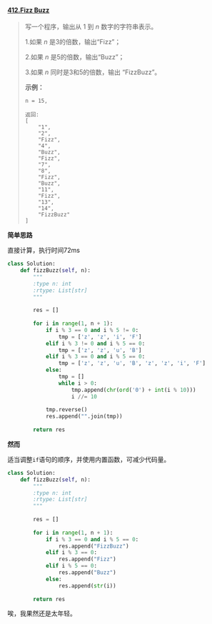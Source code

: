 #### [412.Fizz Buzz](https://leetcode-cn.com/problems/fizz-buzz/)

> 写一个程序，输出从 1 到 *n* 数字的字符串表示。
>
> 1.如果 *n* 是3的倍数，输出“Fizz”；
>
> 2.如果 *n* 是5的倍数，输出“Buzz”；
>
> 3.如果 *n* 同时是3和5的倍数，输出 “FizzBuzz”。
>
> **示例：**
>
> ```
> n = 15,
> 
> 返回:
> [
>     "1",
>     "2",
>     "Fizz",
>     "4",
>     "Buzz",
>     "Fizz",
>     "7",
>     "8",
>     "Fizz",
>     "Buzz",
>     "11",
>     "Fizz",
>     "13",
>     "14",
>     "FizzBuzz"
> ]
> ```

**简单思路**

直接计算，执行时间72ms

```python
class Solution:
    def fizzBuzz(self, n):
        """
        :type n: int
        :rtype: List[str]
        """
        
        res = []
        
        for i in range(1, n + 1):
            if i % 3 == 0 and i % 5 != 0:
                tmp = ['z', 'z', 'i', 'F']
            elif i % 3 != 0 and i % 5 == 0:
                tmp = ['z', 'z', 'u', 'B']
            elif i % 3 == 0 and i % 5 == 0:
                tmp = ['z', 'z', 'u', 'B', 'z', 'z', 'i', 'F']
            else:
                tmp = []
                while i > 0:
                    tmp.append(chr(ord('0') + int(i % 10)))
                    i //= 10
            
            tmp.reverse()
            res.append("".join(tmp))
        
        return res
```

**然而**

适当调整```if```语句的顺序，并使用内置函数，可减少代码量。

```python
class Solution:
    def fizzBuzz(self, n):
        """
        :type n: int
        :rtype: List[str]
        """
        
        res = []
        
        for i in range(1, n + 1):
            if i % 3 == 0 and i % 5 == 0:
                res.append("FizzBuzz")
            elif i % 3 == 0:
                res.append("Fizz")
            elif i % 5 == 0:
                res.append("Buzz")
            else:
                res.append(str(i))
        
        return res
```

唉，我果然还是太年轻。